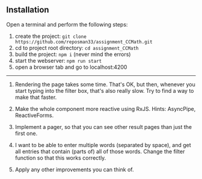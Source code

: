 ## Installation

Open a terminal and perform the following steps:

1. create the project: `git clone https://github.com/reposman33/assignment_CCMath.git`
2. cd to project root directory: `cd assignment_CCMath`
3. build the project: `npm i` (never mind the errors)
4. start the webserver: `npm run start`
5. open a browser tab and go to localhost:4200

---

1. Rendering the page takes some time. That's OK, but then, whenever you start typing into the filter box,
   that's also really slow. Try to find a way to make that faster.

2. Make the whole component more reactive using RxJS. Hints: AsyncPipe, ReactiveForms.

3. Implement a pager, so that you can see other result pages than just the first one.

4. I want to be able to enter multiple words (separated by space), and get all entries that contain (parts of) all
   of those words. Change the filter function so that this works correctly.

5. Apply any other improvements you can think of.
